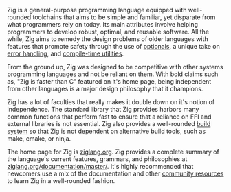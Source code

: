 Zig is a general-purpose programming language equipped with well-rounded toolchains that aims to be simple and familiar, yet disparate from what programmers rely on today. Its main attributes involve helping programmers to develop robust, optimal, and reusable software. All the while, Zig aims to remedy the design problems of older languages with features that promote safety through the use of [optionals][optionals], a unique take on [error handling][error-handling], and [compile-time utilities][compile-time].

From the ground up, Zig was designed to be competitive with other systems programming languages and not be reliant on them. With bold claims such as, "Zig is faster than C" featured on it's home page, being independent from other languages is a major design philosophy that it champions.

Zig has a lot of faculties that really makes it double down on it's notion of independence. The standard library that Zig provides harbors many common functions that perform fast to ensure that a reliance on FFI and external libraries is not essential. Zig also provides a well-rounded [build system][build-system] so that Zig is not dependent on alternative build tools, such as make, cmake, or ninja.

The home page for Zig is [ziglang.org][ziglang.org]. Zig provides a complete summary of the language's current features, grammars, and philosophies at [ziglang.org/documentation/master/][ziglang.org/docs]. It's highly recommended that newcomers use a mix of the documentation and other [community resources][zig-community] to learn Zig in a well-rounded fashion.

[build-system]: https://ziglang.org/#Zig-Build-System
[compile-time]: https://ziglang.org/#Compile-time-reflection-and-compile-time-code-execution
[error-handling]: https://ziglang.org/#A-fresh-take-on-error-handling
[optionals]: https://ziglang.org/#Optional-type-instead-of-null-pointers
[ziglang.org]: https://ziglang.org/
[ziglang.org/docs]: https://ziglang.org/documentation/master/
[zig-community]: https://github.com/ziglang/zig/wiki/Community
